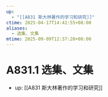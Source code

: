 ```yaml
---
up:
  - "[[A831 斯大林著作的学习和研究]]"
ctime: 2025-04-17T14:42:55+08:00
aliases:
  - 选集、文集
mtime: 2025-09-09T12:37:20+08:00
---
```


# A831.1 选集、文集

- up: [[A831 斯大林著作的学习和研究]]
